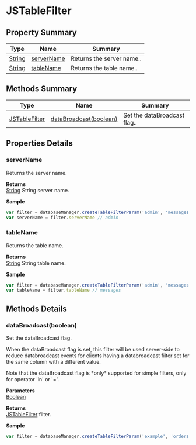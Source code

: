 #  JSTableFilter


## Property Summary

| Type                                                  | Name                    | Summary                                                                                                           |
| ----------------------------------------------------- | ----------------------- | ----------------------------------------------------------------------------------------------------------------- |
| [String](../JSLib/String.md) | [serverName](JSTableFilter.md#serverName)                   | Returns the server name..                                    |
| [String](../JSLib/String.md) | [tableName](JSTableFilter.md#tableName)                   | Returns the table name..                                    |

## Methods Summary

| Type                                                  | Name                    | Summary                                                                                                           |
| ----------------------------------------------------- | ----------------------- | ----------------------------------------------------------------------------------------------------------------- |
| [JSTableFilter](./JSTableFilter.md) | [dataBroadcast(boolean)](JSTableFilter.md#databroadcast-boolean)                   | Set the dataBroadcast flag..                                    |

## Properties Details

### serverName

Returns the server name.

**Returns**\
[String](../JSLib/String.md) String server name.


**Sample**

```javascript
var filter = databaseManager.createTableFilterParam('admin', 'messages', 'messagesid', '>', 10)
var serverName = filter.serverName // admin
```
### tableName

Returns the table name.

**Returns**\
[String](../JSLib/String.md) String table name.


**Sample**

```javascript
var filter = databaseManager.createTableFilterParam('admin', 'messages', 'messagesid', '>', 10)
var tableName = filter.tableName // messages
```

## Methods Details

### dataBroadcast(boolean)

Set the dataBroadcast flag.
<p>
When the dataBroadcast flag is set, this filter will be used server-side to reduce databroadcast events
for clients having a databroadcast filter set for the same column with a different value.
<p>
Note that the dataBroadcast flag is *only* supported for simple filters, only for operator 'in' or '='.

**Parameters**\
[Boolean](../JSLib/Boolean.md) 

**Returns**\
[JSTableFilter](./JSTableFilter.md) filter.


**Sample**

```javascript
var filter = databaseManager.createTableFilterParam('example', 'orders', 'clusterid', '=', 10).dataBroadcast(true)
```

